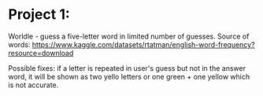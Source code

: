 # Project 1:
Worldle - guess a five-letter word in limited number of guesses.
Source of words: https://www.kaggle.com/datasets/rtatman/english-word-frequency?resource=download

Possible fixes: if a letter is repeated in user's guess but not in the answer word, it will be shown as two yello letters or one green + one yellow which is not accurate. 